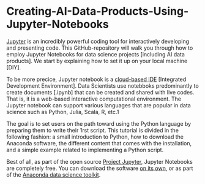 # Creating-AI-Data-Products-Using-Jupyter-Notebooks

<a href="https://jupyter.org/try" style="outline: none;">Jupyter</a> is an incredibly powerful coding tool for interactively developing and presenting code.
This GitHub-repository will walk you through how to employ Jupyter Notebooks for data science projects [including AI data products]. We start by explaining how to set it up on your local machine [DIY].

To be more precice, Jupyter notebook is a <a href="https://en.wikipedia.org/wiki/Integrated_development_environment" target="_blank" style="outline: none;" rel="noopener">cloud-based IDE</a> [Integrated Development Environment]. Data Scientists use notebboks predominantly to create documents [.ipynb] that can be created and shared with live codes. That is, it is a web-based interactive computational environment. The Jupyter notebook can support various languages that are popular in data science such as Python, Julia, Scala, R, etc.1

The goal is to set users on the path toward using the Python language by preparing them to write their 1rst script. This tutorial is divided in the following fashion: a small introduction to Python, how to download the Anaconda software, the different content that comes with the installation, and a simple example related to implementing a Python script.

Best of all, as part of the open source <a href="https://jupyter.org/" style="outline: none;">Project Jupyter</a>, Jupyter Notebooks are completely free. You can download the software <a href="https://jupyter.org/install" target="_blank" style="outline: none;" rel="noopener">on its own</a>, or as part of the <a href="https://www.anaconda.com/products/individual" target="_blank" rel="noopener">Anaconda data science toolkit</a>.

